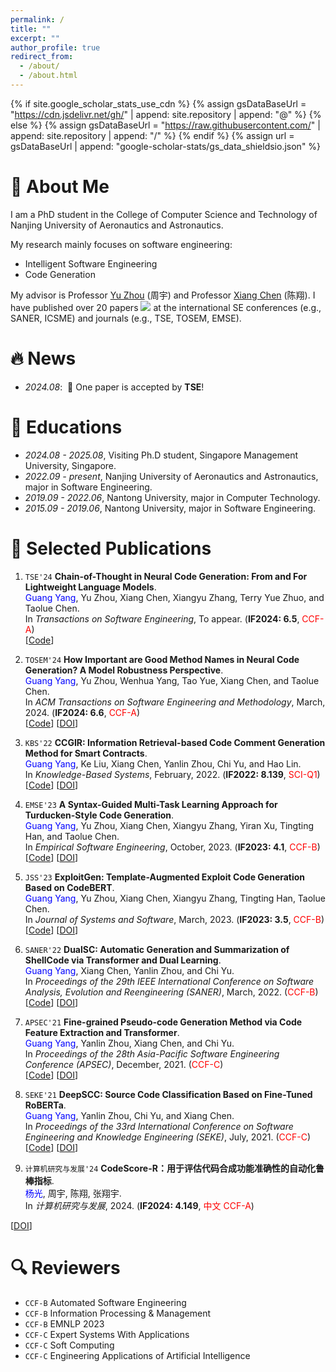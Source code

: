 ```yaml
---
permalink: /
title: ""
excerpt: ""
author_profile: true
redirect_from: 
  - /about/
  - /about.html
---
```



{% if site.google_scholar_stats_use_cdn %}
{% assign gsDataBaseUrl = "https://cdn.jsdelivr.net/gh/" | append: site.repository | append: "@" %}
{% else %}
{% assign gsDataBaseUrl = "https://raw.githubusercontent.com/" | append: site.repository | append: "/" %}
{% endif %}
{% assign url = gsDataBaseUrl | append: "google-scholar-stats/gs_data_shieldsio.json" %}

<span class='anchor' id='about-me'></span>

# 👀 About Me

I am a PhD student in the College of Computer Science and Technology of Nanjing University of Aeronautics and Astronautics.

My research mainly focuses on software engineering:

- Intelligent Software Engineering
- Code Generation

My advisor is Professor [Yu Zhou](https://csyuzhou.github.io/) (周宇) and Professor [Xiang Chen](https://smartse.github.io/) (陈翔).
I have published over 20 papers <a href='https://scholar.google.com/citations?user=JFoOXQwAAAAJ'><img src="https://img.shields.io/endpoint?url={{ url | url_encode }}&logo=Google%20Scholar&labelColor=f6f6f6&color=9cf&style=flat&label=citations"></a> at the international SE conferences (e.g., SANER, ICSME) and journals (e.g., TSE, TOSEM, EMSE).

# 🔥 News
- *2024.08*: &nbsp;🎉 One paper is accepted by **TSE**!

# 📖 Educations
- *2024.08 - 2025.08*, Visiting Ph.D student, Singapore Management University, Singapore.
- *2022.09 - present*, Nanjing University of Aeronautics and Astronautics, major in Software Engineering. 
- *2019.09 - 2022.06*, Nantong University, major in Computer Technology.
- *2015.09 - 2019.06*, Nantong University, major in Software Engineering.
  
# 📝 Selected Publications

1. ``TSE'24`` **Chain-of-Thought in Neural Code Generation: From and For Lightweight Language Models**.  
  <span style="color:blue">Guang Yang</span>, Yu Zhou, Xiang Chen, Xiangyu Zhang, Terry Yue Zhuo, and Taolue Chen.   
  In *Transactions on Software Engineering*, To appear. (__IF2024: 6.5__, <span style="color:red">CCF-A</span>)   
  [[Code](https://github.com/NTDXYG/COTTON)]
  <!-- [[DOI](https://dl.acm.org/doi/10.1145/3630010)] -->

2. ``TOSEM'24`` **How Important are Good Method Names in Neural Code Generation? A Model Robustness Perspective**.  
  <span style="color:blue">Guang Yang</span>, Yu Zhou, Wenhua Yang, Tao Yue, Xiang Chen, and Taolue Chen.  
  In *ACM Transactions on Software Engineering and Methodology*, March, 2024. (__IF2024: 6.6__, <span style="color:red">CCF-A</span>)   
  [[Code](https://github.com/NTDXYG/RADAR)]
  [[DOI](https://dl.acm.org/doi/10.1145/3630010)]

3. ``KBS'22`` **CCGIR: Information Retrieval-based Code Comment Generation Method for Smart Contracts**.  
  <span style="color:blue">Guang Yang</span>, Ke Liu, Xiang Chen, Yanlin Zhou, Chi Yu, and Hao Lin.  
  In *Knowledge-Based Systems*, February, 2022. (__IF2022: 8.139__, <span style="color:red">SCI-Q1</span>)   
  [[Code](https://github.com/NTDXYG/CCGIR)]
  [[DOI](https://doi.org/10.1016/j.knosys.2021.107858)]

4. ``EMSE'23`` **A Syntax-Guided Multi-Task Learning Approach for Turducken-Style Code Generation**.  
  <span style="color:blue">Guang Yang</span>, Yu Zhou, Xiang Chen, Xiangyu Zhang, Yiran Xu, Tingting Han, and Taolue Chen.  
  In *Empirical Software Engineering*, October, 2023. (__IF2023: 4.1__, <span style="color:red">CCF-B</span>)   
  [[Code](https://github.com/NTDXYG/TurduckenGen)]
  [[DOI](https://doi.org/10.1007/s10664-023-10372-1)]

5. ``JSS'23`` **ExploitGen: Template-Augmented Exploit Code Generation Based on CodeBERT**.  
  <span style="color:blue">Guang Yang</span>, Yu Zhou, Xiang Chen, Xiangyu Zhang, Tingting Han, Taolue Chen.  
  In *Journal of Systems and Software*, March, 2023. (__IF2023: 3.5__, <span style="color:red">CCF-B</span>)   
  [[Code](https://github.com/NTDXYG/ExploitGen)]
  [[DOI](https://doi.org/10.1016/j.jss.2022.111577)]

6. ``SANER'22`` **DualSC: Automatic Generation and Summarization of ShellCode via Transformer and Dual Learning**.  
  <span style="color:blue">Guang Yang</span>, Xiang Chen, Yanlin Zhou, and Chi Yu.  
  In *Proceedings of the 29th IEEE International Conference on Software Analysis, Evolution and Reengineering (SANER)*, March, 2022. (<span style="color:red">CCF-B</span>)  
    [[Code](https://github.com/NTDXYG/DualSC)]
  [[DOI](https://doi.org/10.1109/SANER53432.2022.00052)]

7. ``APSEC'21`` **Fine-grained Pseudo-code Generation Method via Code Feature Extraction and Transformer**.  
  <span style="color:blue">Guang Yang</span>, Yanlin Zhou, Xiang Chen, and Chi Yu.  
  In *Proceedings of the 28th Asia-Pacific Software Engineering Conference (APSEC)*, December, 2021. (<span style="color:red">CCF-C</span>)   
  [[Code](https://github.com/NTDXYG/DeepPseudo)]
  [[DOI](https://doi.org/10.1109/APSEC53868.2021.00029)]

8. ``SEKE'21`` **DeepSCC: Source Code Classification Based on Fine-Tuned RoBERTa**.  
  <span style="color:blue">Guang Yang</span>, Yanlin Zhou, Chi Yu, and Xiang Chen.  
  In *Proceedings of the 33rd International Conference on Software Engineering and Knowledge Engineering (SEKE)*, July, 2021. (<span style="color:red">CCF-C</span>)   
  [[Code](https://github.com/NTDXYG/DeepPseudo)]
  [[DOI](https://doi.org/10.18293/seke2021-005)]

9. ``计算机研究与发展'24`` **CodeScore-R：用于评估代码合成功能准确性的自动化鲁棒指标**.  
  <span style="color:blue">杨光</span>, 周宇, 陈翔,  张翔宇.  
  In *计算机研究与发展*, 2024. (__IF2024: 4.149__, <span style="color:red">中文 CCF-A</span>)   
  <!-- [[Code](https://github.com/NTDXYG/DeepPseudo)] -->
  [[DOI](https://doi.org/10.7544/issn1000-1239.202330715)]

# 🔍 Reviewers
- ``CCF-B`` Automated Software Engineering
- ``CCF-B`` Information Processing & Management
- ``CCF-B`` EMNLP 2023
- ``CCF-C`` Expert Systems With Applications
- ``CCF-C`` Soft Computing
- ``CCF-C`` Engineering Applications of Artificial Intelligence
